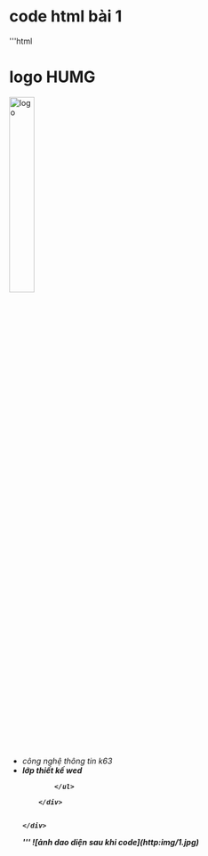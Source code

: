 # code html bài 1
'''html
<!DOCTYPE html>
<html lang="en">
<head>
    <meta charset="UTF-8">
    <link rel="shortcut icon" href="images/logo.jpg"/>
    <meta name="viewport" content="width=device-width, initial-scale=1.0">
    <title>Document</title>
</head>
<body>
    <div class="container">
        <div class="row">
            <h1>logo HUMG</h1>
            <img src="img/logo.jpg" alt="logo" style="width:30%;">
            <ul>
                <li><em>công nghệ thông tin k63<em></li>
                <li><strong>lớp thiết kế wed<strong></li>
                
            </ul>

        </div>


    </div>
    
</body>
</html>
'''
![ảnh dao diện sau khi code](http:img/1.jpg)

